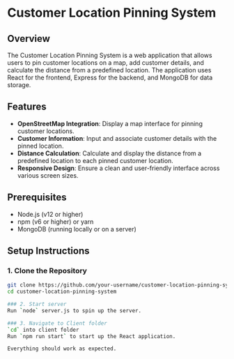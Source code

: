 # Customer Location Pinning System

## Overview

The Customer Location Pinning System is a web application that allows users to pin customer locations on a map, add customer details, and calculate the distance from a predefined location. The application uses React for the frontend, Express for the backend, and MongoDB for data storage.

## Features

- **OpenStreetMap Integration**: Display a map interface for pinning customer locations.
- **Customer Information**: Input and associate customer details with the pinned location.
- **Distance Calculation**: Calculate and display the distance from a predefined location to each pinned customer location.
- **Responsive Design**: Ensure a clean and user-friendly interface across various screen sizes.

## Prerequisites

- Node.js (v12 or higher)
- npm (v6 or higher) or yarn
- MongoDB (running locally or on a server)

## Setup Instructions

### 1. Clone the Repository

```sh
git clone https://github.com/your-username/customer-location-pinning-system.git
cd customer-location-pinning-system

### 2. Start server
Run `node` server.js to spin up the server. 

### 3. Navigate to Client folder
`cd` into client folder
Run `npm run start` to start up the React application. 

Everything should work as expected.
```
